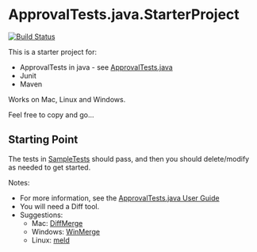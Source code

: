 # ApprovalTests.java.StarterProject

[![Build Status](../../workflows/build/badge.svg?branch=main)](../../actions?query=build%3Amain)


This is a starter project for:

* ApprovalTests in java - see [ApprovalTests.java](https://github.com/approvals/ApprovalTests.java)
* Junit
* Maven

Works on Mac, Linux and Windows.

Feel free to copy and go...

## Starting Point

The tests in [SampleTests](https://github.com/approvals/ApprovalTests.java.StarterProject/blob/master/src/test/java/org/samples/SampleTests.java) should pass, and then you should delete/modify as needed to get started.


Notes:

* For more information, see the [ApprovalTests.java User Guide](https://github.com/approvals/ApprovalTests.Java/blob/master/approvaltests/docs/README.md#top)
* You will need a Diff tool.
* Suggestions: 
    * Mac: [DiffMerge](https://sourcegear.com/diffmerge/)
    * Windows: [WinMerge](winmerge.org/)
    * Linux: [meld](http://meldmerge.org/)


